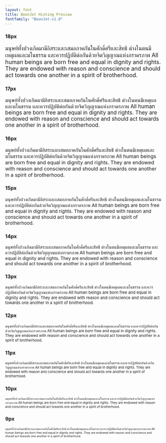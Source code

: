 ```yaml
---
layout: font
title: BoonJot Hinting Preview
fontfamily: "BoonJot-v1.0"
---
```


### 18px
<p style="font-size: 18px">มนุษย์ทั้งปวงเกิดมามีอิสระและเสมอภาคกันในศักดิ์ศรีและสิทธิ ต่างในตนมีเหตุผลและมโนธรรม และควรปฏิบัติต่อกันด้วยจิตวิญญาณแห่งภราดรภาพ All human beings are born free and equal in dignity and rights. They are endowed with reason and conscience and should act towards one another in a spirit of brotherhood.</p>

### 17px
<p style="font-size: 17px">มนุษย์ทั้งปวงเกิดมามีอิสระและเสมอภาคกันในศักดิ์ศรีและสิทธิ ต่างในตนมีเหตุผลและมโนธรรม และควรปฏิบัติต่อกันด้วยจิตวิญญาณแห่งภราดรภาพ All human beings are born free and equal in dignity and rights. They are endowed with reason and conscience and should act towards one another in a spirit of brotherhood.</p>

### 16px
<p style="font-size: 16px">มนุษย์ทั้งปวงเกิดมามีอิสระและเสมอภาคกันในศักดิ์ศรีและสิทธิ ต่างในตนมีเหตุผลและมโนธรรม และควรปฏิบัติต่อกันด้วยจิตวิญญาณแห่งภราดรภาพ All human beings are born free and equal in dignity and rights. They are endowed with reason and conscience and should act towards one another in a spirit of brotherhood.</p>

### 15px
<p style="font-size: 15px">มนุษย์ทั้งปวงเกิดมามีอิสระและเสมอภาคกันในศักดิ์ศรีและสิทธิ ต่างในตนมีเหตุผลและมโนธรรม และควรปฏิบัติต่อกันด้วยจิตวิญญาณแห่งภราดรภาพ All human beings are born free and equal in dignity and rights. They are endowed with reason and conscience and should act towards one another in a spirit of brotherhood.</p>

### 14px
<p style="font-size: 14x">มนุษย์ทั้งปวงเกิดมามีอิสระและเสมอภาคกันในศักดิ์ศรีและสิทธิ ต่างในตนมีเหตุผลและมโนธรรม และควรปฏิบัติต่อกันด้วยจิตวิญญาณแห่งภราดรภาพ All human beings are born free and equal in dignity and rights. They are endowed with reason and conscience and should act towards one another in a spirit of brotherhood.</p>

### 13px
<p style="font-size: 13px">มนุษย์ทั้งปวงเกิดมามีอิสระและเสมอภาคกันในศักดิ์ศรีและสิทธิ ต่างในตนมีเหตุผลและมโนธรรม และควรปฏิบัติต่อกันด้วยจิตวิญญาณแห่งภราดรภาพ All human beings are born free and equal in dignity and rights. They are endowed with reason and conscience and should act towards one another in a spirit of brotherhood.</p>

### 12px
<p style="font-size: 12px">มนุษย์ทั้งปวงเกิดมามีอิสระและเสมอภาคกันในศักดิ์ศรีและสิทธิ ต่างในตนมีเหตุผลและมโนธรรม และควรปฏิบัติต่อกันด้วยจิตวิญญาณแห่งภราดรภาพ All human beings are born free and equal in dignity and rights. They are endowed with reason and conscience and should act towards one another in a spirit of brotherhood.</p>

### 11px
<p style="font-size: 11px">มนุษย์ทั้งปวงเกิดมามีอิสระและเสมอภาคกันในศักดิ์ศรีและสิทธิ ต่างในตนมีเหตุผลและมโนธรรม และควรปฏิบัติต่อกันด้วยจิตวิญญาณแห่งภราดรภาพ All human beings are born free and equal in dignity and rights. They are endowed with reason and conscience and should act towards one another in a spirit of brotherhood.</p>

### 10px
<p style="font-size: 10px">มนุษย์ทั้งปวงเกิดมามีอิสระและเสมอภาคกันในศักดิ์ศรีและสิทธิ ต่างในตนมีเหตุผลและมโนธรรม และควรปฏิบัติต่อกันด้วยจิตวิญญาณแห่งภราดรภาพ All human beings are born free and equal in dignity and rights. They are endowed with reason and conscience and should act towards one another in a spirit of brotherhood.</p>

### 9px
<p style="font-size: 9px">มนุษย์ทั้งปวงเกิดมามีอิสระและเสมอภาคกันในศักดิ์ศรีและสิทธิ ต่างในตนมีเหตุผลและมโนธรรม และควรปฏิบัติต่อกันด้วยจิตวิญญาณแห่งภราดรภาพ All human beings are born free and equal in dignity and rights. They are endowed with reason and conscience and should act towards one another in a spirit of brotherhood.</p>
